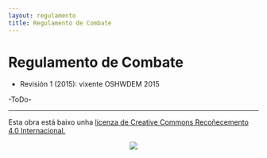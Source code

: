 ```yaml
---
layout: regulamento
title: Regulamento de Combate
---
```


# Regulamento de Combate

  - Revisión 1 (2015): vixente OSHWDEM 2015

-ToDo-

----

Esta obra está baixo unha <a rel="license" href="http://creativecommons.org/licenses/by/4.0/">licenza de Creative Commons Recoñecemento 4.0 Internacional.</a>
<p align="center">
<img src="https://i.creativecommons.org/l/by/4.0/88x31.png">
</p>
